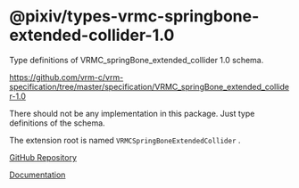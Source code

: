 # @pixiv/types-vrmc-springbone-extended-collider-1.0

Type definitions of VRMC_springBone_extended_collider 1.0 schema.

https://github.com/vrm-c/vrm-specification/tree/master/specification/VRMC_springBone_extended_collider-1.0

There should not be any implementation in this package. Just type definitions of the schema.

The extension root is named `VRMCSpringBoneExtendedCollider` .

[GitHub Repository](https://github.com/pixiv/three-vrm/tree/dev/packages/types-vrmc-springbone-extended-collider-1.0)

[Documentation](https://pixiv.github.io/three-vrm/packages/types-vrmc-springbone-extended-collider-1.0/docs)
